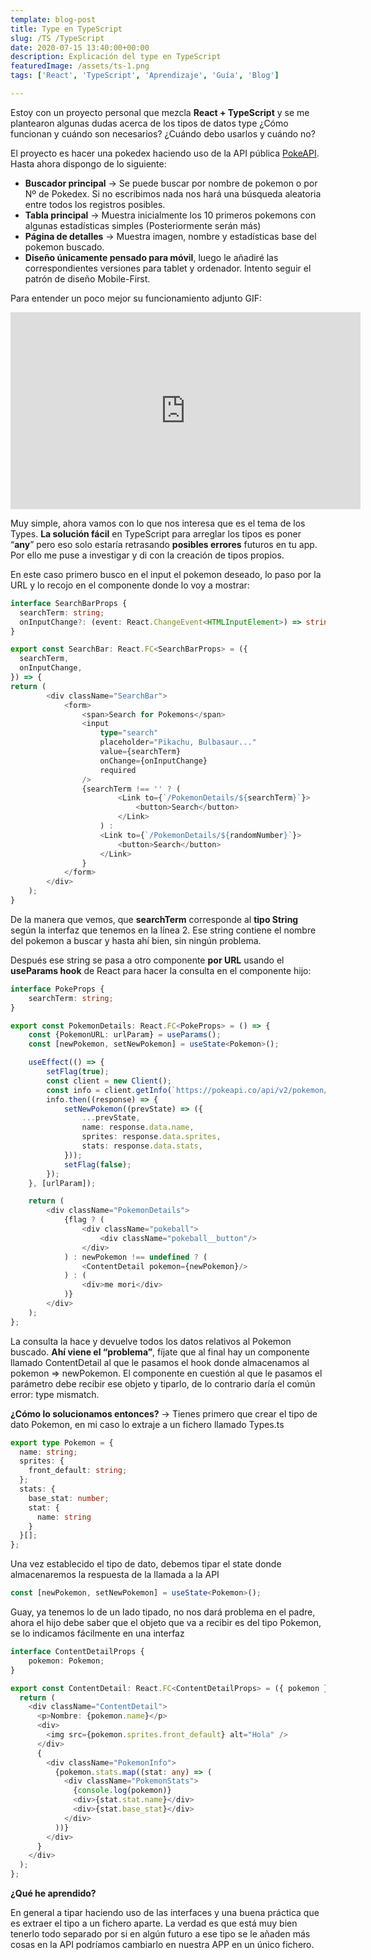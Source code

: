 ```yaml
---
template: blog-post
title: Type en TypeScript
slug: /TS /TypeScript
date: 2020-07-15 13:40:00+00:00
description: Explicación del type en TypeScript
featuredImage: /assets/ts-1.png
tags: ['React', 'TypeScript', 'Aprendizaje', 'Guía', 'Blog']

---
```

Estoy con un proyecto personal que mezcla **React + TypeScript** y se me plantearon algunas dudas acerca de los tipos de datos type ¿Cómo funcionan y cuándo son necesarios? ¿Cuándo debo usarlos y cuándo no?

El proyecto es hacer una pokedex haciendo uso de la API pública [PokeAPI](https://pokeapi.co/). Hasta ahora dispongo de lo siguiente:

* **Buscador principal** -> Se puede buscar por nombre de pokemon o por Nº de Pokedex. Si no escribimos nada nos hará una búsqueda aleatoria entre todos los registros posibles.
* **Tabla principal** -> Muestra inicialmente los 10 primeros pokemons con algunas estadísticas simples (Posteriormente serán más)
* **Página de detalles** -> Muestra imagen, nombre y estadísticas base del pokemon buscado.
* **Diseño únicamente pensado para móvil**, luego le añadiré las correspondientes versiones para tablet y ordenador. Intento seguir el patrón de diseño Mobile-First.

Para entender un poco mejor su funcionamiento adjunto GIF:

<iframe width="560" height="315" src="https://www.youtube.com/embed/JUNC9fK_KHk" frameborder="0" allow="accelerometer; autoplay; clipboard-write; encrypted-media; gyroscope; picture-in-picture" allowfullscreen></iframe>

Muy simple, ahora vamos con lo que nos interesa que es el tema de los Types. **La solución fácil** en TypeScript para arreglar los tipos es poner “**any**” pero eso solo estaría retrasando **posibles errores** futuros en tu app. Por ello me puse a investigar y di con la creación de tipos propios.

En este caso primero busco en el input el pokemon deseado, lo paso por la URL y lo recojo en el componente donde lo voy a mostrar:

```typescript
interface SearchBarProps {
  searchTerm: string;
  onInputChange?: (event: React.ChangeEvent<HTMLInputElement>) => string | void;
}

export const SearchBar: React.FC<SearchBarProps> = ({
  searchTerm,
  onInputChange,
}) => {
return (
        <div className="SearchBar">
            <form>
                <span>Search for Pokemons</span>
                <input
                    type="search"
                    placeholder="Pikachu, Bulbasaur..."
                    value={searchTerm}
                    onChange={onInputChange}
                    required
                />
                {searchTerm !== '' ? (
                        <Link to={`/PokemonDetails/${searchTerm}`}>
                            <button>Search</button>
                        </Link>
                    ) :
                    <Link to={`/PokemonDetails/${randomNumber}`}>
                        <button>Search</button>
                    </Link>
                }
            </form>
        </div>
    );
}
```

De la manera que vemos, que **searchTerm** corresponde al **tipo String** según la interfaz que tenemos en la línea 2. Ese string contiene el nombre del pokemon a buscar y hasta ahí bien, sin ningún problema.

Después ese string se pasa a otro componente **por URL** usando el **useParams hook** de React para hacer la consulta en el componente hijo:

```typescript
interface PokeProps {
    searchTerm: string;
}

export const PokemonDetails: React.FC<PokeProps> = () => {
    const {PokemonURL: urlParam} = useParams();
    const [newPokemon, setNewPokemon] = useState<Pokemon>();

    useEffect(() => {
        setFlag(true);
        const client = new Client();
        const info = client.getInfo(`https://pokeapi.co/api/v2/pokemon/${urlParam.toLowerCase()}`);
        info.then((response) => {
            setNewPokemon((prevState) => ({
                ...prevState,
                name: response.data.name,
                sprites: response.data.sprites,
                stats: response.data.stats,
            }));
            setFlag(false);
        });
    }, [urlParam]);

    return (
        <div className="PokemonDetails">
            {flag ? (
                <div className="pokeball">
                    <div className="pokeball__button"/>
                </div>
            ) : newPokemon !== undefined ? (
                <ContentDetail pokemon={newPokemon}/>
            ) : (
                <div>me mori</div>
            )}
        </div>
    );
};
```

La consulta la hace y devuelve todos los datos relativos al Pokemon buscado. **Ahí viene el “problema”**, fíjate que al final hay un componente llamado ContentDetail al que le pasamos el hook donde almacenamos al pokemon => newPokemon. El componente en cuestión al que le pasamos el parámetro debe recibir ese objeto y tiparlo, de lo contrario daría el común error: type mismatch.

**¿Cómo lo solucionamos entonces?** -> Tienes primero que crear el tipo de dato Pokemon, en mi caso lo extraje a un fichero llamado Types.ts

```typescript
export type Pokemon = {
  name: string;
  sprites: {
    front_default: string;
  };
  stats: {
    base_stat: number;
    stat: {
      name: string
    }
  }[];
};
```

Una vez establecido el tipo de dato, debemos tipar el state donde almacenaremos la respuesta de la llamada a la API

```typescript
const [newPokemon, setNewPokemon] = useState<Pokemon>();
```

Guay, ya tenemos lo de un lado tipado, no nos dará problema en el padre, ahora el hijo debe saber que el objeto que va a recibir es del tipo Pokemon, se lo indicamos fácilmente en una interfaz

```typescript
interface ContentDetailProps {
    pokemon: Pokemon;
}

export const ContentDetail: React.FC<ContentDetailProps> = ({ pokemon }) => {
  return (
    <div className="ContentDetail">
      <p>Nombre: {pokemon.name}</p>
      <div>
        <img src={pokemon.sprites.front_default} alt="Hola" />
      </div>
      {
        <div className="PokemonInfo">
          {pokemon.stats.map((stat: any) => (
            <div className="PokemonStats">
              {console.log(pokemon)}
              <div>{stat.stat.name}</div>
              <div>{stat.base_stat}</div>
            </div>
          ))}
        </div>
      }
    </div>
  );
};
```

**¿Qué he aprendido?**

En general a tipar haciendo uso de las interfaces y una buena práctica que es extraer el tipo a un fichero aparte. La verdad es que está muy bien tenerlo todo separado por si en algún futuro a ese tipo se le añaden más cosas en la API podríamos cambiarlo en nuestra APP en un único fichero.
